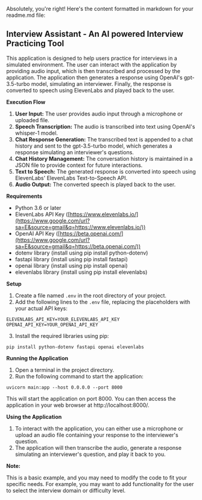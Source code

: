 Absolutely, you're right! Here's the content formatted in markdown for your readme.md file:

## Interview Assistant - An AI powered Interview Practicing Tool

This application is designed to help users practice for interviews in a simulated environment. The user can interact with the application by providing audio input, which is then transcribed and processed by the application. The application then generates a response using OpenAI's gpt-3.5-turbo model, simulating an interviewer. Finally, the response is converted to speech using ElevenLabs and played back to the user.

**Execution Flow**

1. **User Input:** The user provides audio input through a microphone or uploaded file.
2. **Speech Transcription:** The audio is transcribed into text using OpenAI's whisper-1 model.
3. **Chat Response Generation:** The transcribed text is appended to a chat history and sent to the gpt-3.5-turbo model, which generates a response simulating an interviewer's questions.
4. **Chat History Management:** The conversation history is maintained in a JSON file to provide context for future interactions.
5. **Text to Speech:** The generated response is converted into speech using ElevenLabs' ElevenLabs Text-to-Speech API.
6. **Audio Output:** The converted speech is played back to the user.

**Requirements**

* Python 3.6 or later
* ElevenLabs API Key ([https://www.elevenlabs.io/](https://www.google.com/url?sa=E&source=gmail&q=https://www.elevenlabs.io/))
* OpenAI API Key ([https://beta.openai.com/](https://www.google.com/url?sa=E&source=gmail&q=https://beta.openai.com/))
* dotenv library (install using pip install python-dotenv)
* fastapi library (install using pip install fastapi)
* openai library (install using pip install openai)
* elevenlabs library (install using pip install elevenlabs)

**Setup**

1. Create a file named `.env` in the root directory of your project.
2. Add the following lines to the `.env` file, replacing the placeholders with your actual API keys:

```
ELEVENLABS_API_KEY=YOUR_ELEVENLABS_API_KEY
OPENAI_API_KEY=YOUR_OPENAI_API_KEY
```

3. Install the required libraries using pip:

```
pip install python-dotenv fastapi openai elevenlabs
```

**Running the Application**

1. Open a terminal in the project directory.
2. Run the following command to start the application:

```
uvicorn main:app --host 0.0.0.0 --port 8000
```

This will start the application on port 8000. You can then access the application in your web browser at http://localhost:8000/.

**Using the Application**

1. To interact with the application, you can either use a microphone or upload an audio file containing your response to the interviewer's question.
2. The application will then transcribe the audio, generate a response simulating an interviewer's question, and play it back to you.

**Note:**

This is a basic example, and you may need to modify the code to fit your specific needs. For example, you may want to add functionality for the user to select the interview domain or difficulty level.

